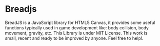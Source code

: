 # Breadjs
BreadJS is a JavaScript library for HTML5 Canvas, it provides some useful functions typically used in game development like: body collision, body movement, gravity, etc. 
This Library is under MIT License.
This work is small, recent and ready to be improved by anyone. Feel free to help!.

